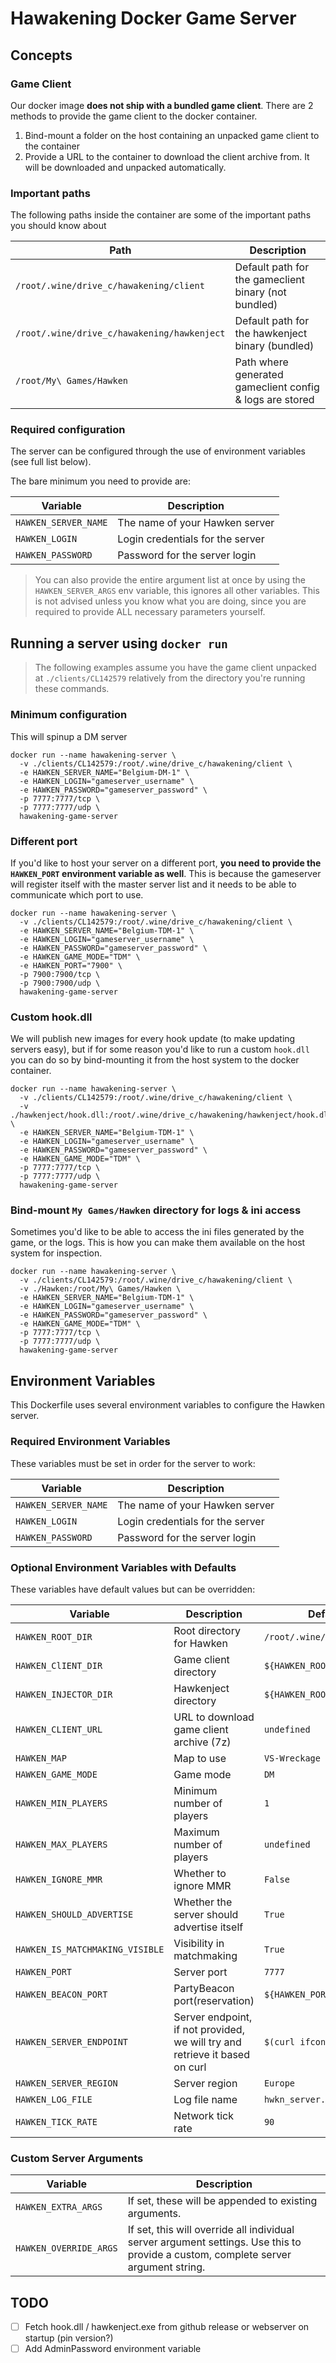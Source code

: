 # Hawakening Docker Game Server

## Concepts

### Game Client

Our docker image **does not ship with a bundled game client**.
There are 2 methods to provide the game client to the docker container.

1. Bind-mount a folder on the host containing an unpacked game client to the container
2. Provide a URL to the container to download the client archive from. It will be downloaded and unpacked automatically.

### Important paths

The following paths inside the container are some of the important paths you should know about

| Path                                        | Description                                              |
| ------------------------------------------- | -------------------------------------------------------- |
| `/root/.wine/drive_c/hawakening/client`     | Default path for the gameclient binary (not bundled)     |
| `/root/.wine/drive_c/hawakening/hawkenject` | Default path for the hawkenject binary (bundled)         |
| `/root/My\ Games/Hawken`                    | Path where generated gameclient config & logs are stored |

### Required configuration

The server can be configured through the use of environment variables (see full list below).

The bare minimum you need to provide are:

| Variable             | Description                      |
| -------------------- | -------------------------------- |
| `HAWKEN_SERVER_NAME` | The name of your Hawken server   |
| `HAWKEN_LOGIN`       | Login credentials for the server |
| `HAWKEN_PASSWORD`    | Password for the server login    |

> You can also provide the entire argument list at once by using the `HAWKEN_SERVER_ARGS` env variable, this ignores all other variables.
> This is not advised unless you know what you are doing, since you are required to provide ALL necessary parameters yourself.

## Running a server using `docker run`

> The following examples assume you have the game client unpacked at `./clients/CL142579` relatively from the directory you're running these commands.

### Minimum configuration

This will spinup a DM server

```
docker run --name hawakening-server \
  -v ./clients/CL142579:/root/.wine/drive_c/hawakening/client \
  -e HAWKEN_SERVER_NAME="Belgium-DM-1" \
  -e HAWKEN_LOGIN="gameserver_username" \
  -e HAWKEN_PASSWORD="gameserver_password" \
  -p 7777:7777/tcp \
  -p 7777:7777/udp \
  hawakening-game-server
```

### Different port

If you'd like to host your server on a different port, **you need to provide the `HAWKEN_PORT` environment variable as well**.
This is because the gameserver will register itself with the master server list and it needs to be able to communicate which port to use.

```
docker run --name hawakening-server \
  -v ./clients/CL142579:/root/.wine/drive_c/hawakening/client \
  -e HAWKEN_SERVER_NAME="Belgium-TDM-1" \
  -e HAWKEN_LOGIN="gameserver_username" \
  -e HAWKEN_PASSWORD="gameserver_password" \
  -e HAWKEN_GAME_MODE="TDM" \
  -e HAWKEN_PORT="7900" \
  -p 7900:7900/tcp \
  -p 7900:7900/udp \
  hawakening-game-server
```

### Custom hook.dll

We will publish new images for every hook update (to make updating servers easy), but if for some reason you'd like to run a custom `hook.dll` you can do so by bind-mounting it from the host system to the docker container.

```
docker run --name hawakening-server \
  -v ./clients/CL142579:/root/.wine/drive_c/hawakening/client \
  -v ./hawkenject/hook.dll:/root/.wine/drive_c/hawakening/hawkenject/hook.dll \
  -e HAWKEN_SERVER_NAME="Belgium-TDM-1" \
  -e HAWKEN_LOGIN="gameserver_username" \
  -e HAWKEN_PASSWORD="gameserver_password" \
  -e HAWKEN_GAME_MODE="TDM" \
  -p 7777:7777/tcp \
  -p 7777:7777/udp \
  hawakening-game-server
```

### Bind-mount `My Games/Hawken` directory for logs & ini access

Sometimes you'd like to be able to access the ini files generated by the game, or the logs. This is how you can make them available on the host system for inspection.

```
docker run --name hawakening-server \
  -v ./clients/CL142579:/root/.wine/drive_c/hawakening/client \
  -v ./Hawken:/root/My\ Games/Hawken \
  -e HAWKEN_SERVER_NAME="Belgium-TDM-1" \
  -e HAWKEN_LOGIN="gameserver_username" \
  -e HAWKEN_PASSWORD="gameserver_password" \
  -e HAWKEN_GAME_MODE="TDM" \
  -p 7777:7777/tcp \
  -p 7777:7777/udp \
  hawakening-game-server
```

## Environment Variables

This Dockerfile uses several environment variables to configure the Hawken server.

### Required Environment Variables

These variables must be set in order for the server to work:

| Variable             | Description                      |
| -------------------- | -------------------------------- |
| `HAWKEN_SERVER_NAME` | The name of your Hawken server   |
| `HAWKEN_LOGIN`       | Login credentials for the server |
| `HAWKEN_PASSWORD`    | Password for the server login    |

### Optional Environment Variables with Defaults

These variables have default values but can be overridden:

| Variable                        | Description                                                                 | Default Value                    |
| ------------------------------- | --------------------------------------------------------------------------- | -------------------------------- |
| `HAWKEN_ROOT_DIR`               | Root directory for Hawken                                                   | `/root/.wine/drive_c/hawakening` |
| `HAWKEN_ClIENT_DIR`             | Game client directory                                                       | `${HAWKEN_ROOT_DIR}/client`      |
| `HAWKEN_INJECTOR_DIR`           | Hawkenject directory                                                        | `${HAWKEN_ROOT_DIR}/hawkenject`  |
| `HAWKEN_CLIENT_URL`             | URL to download game client archive (7z)                                    | `undefined`                      |
| `HAWKEN_MAP`                    | Map to use                                                                  | `VS-Wreckage`                    |
| `HAWKEN_GAME_MODE`              | Game mode                                                                   | `DM`                             |
| `HAWKEN_MIN_PLAYERS`            | Minimum number of players                                                   | `1`                              |
| `HAWKEN_MAX_PLAYERS`            | Maximum number of players                                                   | `undefined`                      |
| `HAWKEN_IGNORE_MMR`             | Whether to ignore MMR                                                       | `False`                          |
| `HAWKEN_SHOULD_ADVERTISE`       | Whether the server should advertise itself                                  | `True`                           |
| `HAWKEN_IS_MATCHMAKING_VISIBLE` | Visibility in matchmaking                                                   | `True`                           |
| `HAWKEN_PORT`                   | Server port                                                                 | `7777`                           |
| `HAWKEN_BEACON_PORT`            | PartyBeacon port(reservation)                                               | `${HAWKEN_PORT}`                 |
| `HAWKEN_SERVER_ENDPOINT`        | Server endpoint, if not provided, we will try and retrieve it based on curl | `$(curl ifconfig.me/ip)`         |
| `HAWKEN_SERVER_REGION`          | Server region                                                               | `Europe`                         |
| `HAWKEN_LOG_FILE`               | Log file name                                                               | `hwkn_server.log`                |
| `HAWKEN_TICK_RATE`              | Network tick rate                                                           | `90`                             |

### Custom Server Arguments

| Variable               | Description                                                                                                                        |
| ---------------------- | ---------------------------------------------------------------------------------------------------------------------------------- |
| `HAWKEN_EXTRA_ARGS`    | If set, these will be appended to existing arguments.                                                                              |
| `HAWKEN_OVERRIDE_ARGS` | If set, this will override all individual server argument settings. Use this to provide a custom, complete server argument string. |

## TODO

- [ ] Fetch hook.dll / hawkenject.exe from github release or webserver on startup (pin version?)
- [ ] Add AdminPassword environment variable
